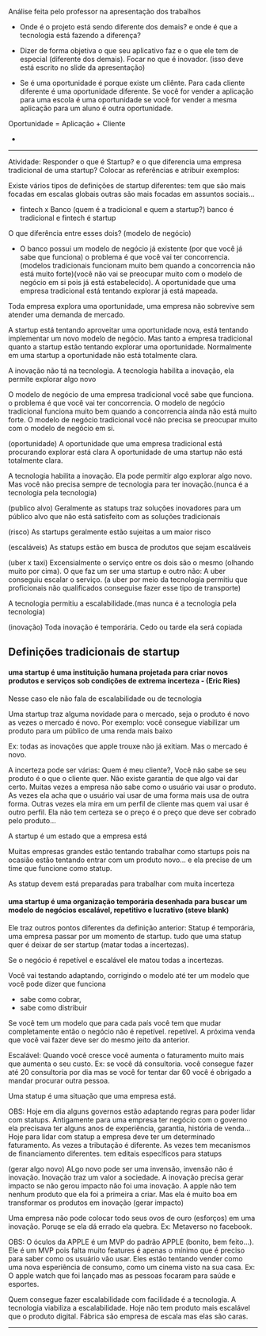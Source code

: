 

Análise feita pelo professor na apresentação dos trabalhos

- Onde é o projeto está sendo diferente dos demais? e onde é que a tecnologia está fazendo a diferença?
  
- Dizer de forma objetiva o que seu aplicativo faz e o que ele tem de especial (diferente dos demais). Focar no que é inovador. (isso deve está escrito no slide da apresentação)

- Se é uma oportunidade é porque existe um cliênte. Para cada cliente diferente é uma oportunidade diferente. Se você for vender a aplicação para uma escola é uma oportunidade se você for vender a mesma aplicação para um aluno é outra oportunidade.

Oportunidade = Aplicação + Cliente

- 















-----------------------------------
Atividade:
Responder o que é Startup? 
e o que diferencia uma empresa tradicional de uma startup?
Colocar as referências e atribuir exemplos:


Existe vários tipos de definições de startup diferentes: tem que são mais focadas em escalas globais outras são mais focadas em assuntos sociais...


- fintech x Banco (quem é a tradicional e quem a startup?)
banco é tradicional e fintech é startup

O que diferência entre esses dois?
(modelo de negócio)
- O banco possui um modelo de negócio já existente (por que você já sabe que funciona) o problema é que você vai ter concorrencia. (modelos tradicionais funcionam muito bem quando a concorrencia não está muito forte)(você não vai se preocupar muito com o modelo de negócio em si pois já está estabelecido). A oportunidade que uma empresa tradicional está tentando explorar já está mapeada.


Toda empresa explora uma oportunidade, uma empresa não sobrevive sem atender uma demanda de mercado.

A startup está tentando aproveitar uma oportunidade nova, está tentando implementar um novo modelo de negócio. Mas tanto a empresa tradicional quanto a startup estão tentando explorar uma oportunidade. Normalmente em uma startup a oportunidade não está totalmente clara.

A inovação não tá na tecnologia. A tecnologia habilita a inovação, ela permite explorar algo novo

O modelo de negócio de uma empresa tradicional você sabe que funciona. o problema é que você vai ter concorrencia. O modelo de negócio tradicional funciona muito bem quando a concorrencia ainda não está muito forte. O modelo de negócio tradicional você não precisa se preocupar muito com o modelo de negócio em si.

(oportunidade)
A oportunidade que uma empresa tradicional está procurando explorar está clara
A oportunidade de uma startup não está totalmente clara.

A tecnologia habilita a inovação. Ela pode permitir algo explorar algo novo. Mas você não precisa sempre de tecnologia para ter inovação.(nunca é a tecnologia pela tecnologia)

(publico alvo)
Geralmente as statups traz soluções inovadores para um público alvo que não está satisfeito com as soluções tradicionais

(risco)
As startups geralmente estão sujeitas a um maior risco

(escaláveis)
As statups estão em busca de produtos que sejam escaláveis

(uber x taxi)
Excensialmente o serviço entre os dois são o mesmo (olhando muito por cima).
O que faz um ser uma startup e outro não: A uber conseguiu escalar o serviço.
(a uber por meio da tecnologia permitiu que proficionais não qualificados conseguise fazer esse tipo de transporte)

A tecnologia permitiu a escalabilidade.(mas nunca é a tecnologia pela tecnologia)

(inovação)
Toda inovação é temporária. Cedo ou tarde ela será copiada 

## Definições tradicionais de startup

#### uma startup é uma instituição humana projetada para criar novos produtos e serviços sob condições de extrema incerteza - (Eric Ries)

Nesse caso ele não fala de escalabilidade ou de tecnologia

Uma startup traz alguma novidade para o mercado, seja o produto é novo as vezes o mercado é novo. Por exemplo: você consegue viabilizar um produto para um público de uma renda mais baixo

Ex: todas as inovações que apple trouxe não já exitiam. Mas o mercado é novo.

A incerteza pode ser várias: Quem é meu cliente?, Você não sabe se seu produto é o que o cliente quer. Não existe garantia de que algo vai dar certo. Muitas vezes a empresa não sabe como o usuário vai usar o produto. As vezes ela acha que o usuário vai usar de uma forma mais usa de outra forma. Outras vezes ela mira em um perfil de cliente mas quem vai usar é outro perfil. Ela não tem certeza se o preço é o preço que deve ser cobrado pelo produto...

A startup é um estado que a empresa está

Muitas empresas grandes estão tentando trabalhar como startups pois na ocasião estão tentando entrar com um produto novo... e ela precise de um time que funcione como statup.

As statup devem está preparadas para trabalhar com muita incerteza


#### uma startup é uma organização temporária desenhada para buscar um modelo de negócios escalável, repetitivo e lucrativo (steve blank)

Ele traz outros pontos diferentes da definição anterior: Statup é temporária, uma empresa passar por um momento de startup. tudo que uma statup quer é deixar de ser startup (matar todas a incertezas).

Se o negócio é repetível e escalável ele matou todas a incertezas. 

Você vai testando adaptando, corrigindo o modelo até ter um modelo que você pode dizer que funciona
  - sabe como cobrar,
  - sabe como distribuir

Se você tem um modelo que para cada país você tem que mudar completamente então o negócio não é repetível.
repetível. A próxima venda que você vai fazer deve ser do mesmo jeito da anterior.

Escalável: Quando você cresce você aumenta o faturamento muito mais que aumenta o seu custo.
Ex: se você dá consultoria. você consegue fazer até 20 consultoria por dia mas se você for tentar dar 60 você é obrigado a mandar procurar outra pessoa.

Uma statup é uma situação que uma empresa está.

OBS: Hoje em dia alguns governos estão adaptando regras para poder lidar com statups. Antigamente para uma empresa ter negócio com o governo ela precisava ter alguns anos de experiência, garantia, história de venda... 
Hoje para lidar com statup a empresa deve ter um determinado faturamento. As vezes a tributação é diferente. As vezes tem mecanismos de financiamento diferentes.
tem editais específicos para statups


(gerar algo novo) ALgo novo pode ser uma invensão, invensão não é inovação. Inovação traz um valor a sociedade. A inovação precisa gerar impacto se não gerou impacto não foi uma inovação.
A apple não tem nenhum produto que ela foi a primeira a criar. Mas ela é muito boa em transformar os produtos em inovação (gerar impacto)

Uma empresa não pode colocar todo seus ovos de ouro (esforços) em uma inovação. Poruqe se ela dá errado ela quebra.
Ex: Metaverso no facebook.


OBS: O óculos da APPLE é um MVP do padrão APPLE (bonito, bem feito...). Ele é um MVP pois falta muito features é apenas o mínimo que é preciso para saber como os usuário vão usar. Eles estão tentando vender como uma nova esperiência de consumo, como um cinema visto na sua casa.
Ex: O apple watch que foi lançado mas as pessoas focaram para saúde e esportes.

Quem consegue fazer escalabilidade com facilidade é a tecnologia. A tecnologia viabiliza a escalabilidade. Hoje não tem produto mais escalável que o produto digital. Fábrica são empresa de escala mas elas são caras.

-----------------------
